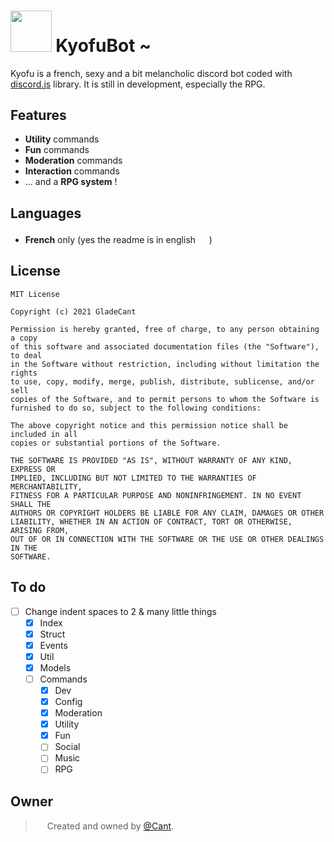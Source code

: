 # <img src='https://cdn.discordapp.com/attachments/752433631255068742/865242273431420978/kyofu.png' height='65.678'> KyofuBot ~
Kyofu is a french, sexy and a bit melancholic discord bot coded with [discord.js](https://discord.js.org/#/) library.
It is still in development, especially the RPG. 

## Features
* **Utility** commands
* **Fun** commands
* **Moderation** commands
* **Interaction** commands
* ... and a **RPG system** !

## Languages
* **French** only (yes the readme is in english <img src='https://cdn.discordapp.com/emojis/732978705567187045.png' height='17.666'>)

## License
```
MIT License

Copyright (c) 2021 GladeCant

Permission is hereby granted, free of charge, to any person obtaining a copy
of this software and associated documentation files (the "Software"), to deal
in the Software without restriction, including without limitation the rights
to use, copy, modify, merge, publish, distribute, sublicense, and/or sell
copies of the Software, and to permit persons to whom the Software is
furnished to do so, subject to the following conditions:

The above copyright notice and this permission notice shall be included in all
copies or substantial portions of the Software.

THE SOFTWARE IS PROVIDED "AS IS", WITHOUT WARRANTY OF ANY KIND, EXPRESS OR
IMPLIED, INCLUDING BUT NOT LIMITED TO THE WARRANTIES OF MERCHANTABILITY,
FITNESS FOR A PARTICULAR PURPOSE AND NONINFRINGEMENT. IN NO EVENT SHALL THE
AUTHORS OR COPYRIGHT HOLDERS BE LIABLE FOR ANY CLAIM, DAMAGES OR OTHER
LIABILITY, WHETHER IN AN ACTION OF CONTRACT, TORT OR OTHERWISE, ARISING FROM,
OUT OF OR IN CONNECTION WITH THE SOFTWARE OR THE USE OR OTHER DEALINGS IN THE
SOFTWARE.
```

## To do
* [ ] Change indent spaces to 2 & many little things
    * [x] Index
    * [x] Struct
    * [x] Events
    * [x] Util
    * [x] Models
    * [ ] Commands
        * [x] Dev 
        * [x] Config
        * [x] Moderation 
        * [x] Utility
        * [x] Fun
        * [ ] Social
        * [ ] Music 
        * [ ] RPG   

## Owner
> <img src='https://cdn.discordapp.com/emojis/812992729797230592.png?v=1' height='15'> Created and owned by [@Cant](https://github.com/GladeCant/).

